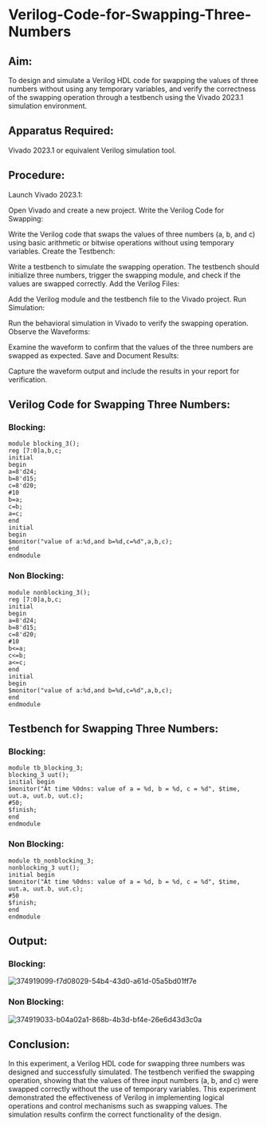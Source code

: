 # Verilog-Code-for-Swapping-Three-Numbers
## Aim:
To design and simulate a Verilog HDL code for swapping the values of three numbers without using any temporary variables, and verify the correctness of the swapping operation through a testbench using the Vivado 2023.1 simulation environment.

## Apparatus Required:
Vivado 2023.1 or equivalent Verilog simulation tool.

## Procedure:
Launch Vivado 2023.1:

Open Vivado and create a new project.
Write the Verilog Code for Swapping:

Write the Verilog code that swaps the values of three numbers (a, b, and c) using basic arithmetic or bitwise operations without using temporary variables.
Create the Testbench:

Write a testbench to simulate the swapping operation. The testbench should initialize three numbers, trigger the swapping module, and check if the values are swapped correctly.
Add the Verilog Files:

Add the Verilog module and the testbench file to the Vivado project.
Run Simulation:

Run the behavioral simulation in Vivado to verify the swapping operation.
Observe the Waveforms:

Examine the waveform to confirm that the values of the three numbers are swapped as expected.
Save and Document Results:

Capture the waveform output and include the results in your report for verification.

## Verilog Code for Swapping Three Numbers:
### Blocking:
```
module blocking_3();
reg [7:0]a,b,c;
initial
begin
a=8'd24;
b=8'd15;
c=8'd20;
#10
b=a;
c=b;
a=c;
end 
initial 
begin
$monitor("value of a:%d,and b=%d,c=%d",a,b,c);
end
endmodule
```
### Non Blocking:
```
module nonblocking_3();
reg [7:0]a,b,c;
initial
begin
a=8'd24;
b=8'd15;
c=8'd20;
#10
b<=a;
c<=b;
a<=c;
end 
initial 
begin
$monitor("value of a:%d,and b=%d,c=%d",a,b,c);
end
endmodule
```
## Testbench for Swapping Three Numbers:
### Blocking:
```
module tb_blocking_3;
blocking_3 uut();
initial begin
$monitor("At time %0dns: value of a = %d, b = %d, c = %d", $time, uut.a, uut.b, uut.c);
#50;
$finish;
end
endmodule
```
### Non Blocking:
```
module tb_nonblocking_3;
nonblocking_3 uut();
initial begin
$monitor("At time %0dns: value of a = %d, b = %d, c = %d", $time, uut.a, uut.b, uut.c);
#50
$finish;
end
endmodule
```
## Output:
### Blocking:
![374919099-f7d08029-54b4-43d0-a61d-05a5bd01ff7e](https://github.com/user-attachments/assets/998ef200-08e8-464e-8499-21355da298a9)

### Non Blocking:
![374919033-b04a02a1-868b-4b3d-bf4e-26e6d43d3c0a](https://github.com/user-attachments/assets/6b49ad4e-5d09-4e29-874b-522324aca12e)

## Conclusion:
In this experiment, a Verilog HDL code for swapping three numbers was designed and successfully simulated. The testbench verified the swapping operation, showing that the values of three input numbers (a, b, and c) were swapped correctly without the use of temporary variables. This experiment demonstrated the effectiveness of Verilog in implementing logical operations and control mechanisms such as swapping values. The simulation results confirm the correct functionality of the design.

